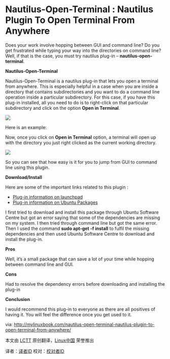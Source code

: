 Nautilus-Open-Terminal : Nautilus Plugin To Open Terminal From Anywhere
================================================================================
Does your work involve hopping between GUI and command line? Do you get frustrated while typing your way into the directories on command line? Well, if that is the case, you must try nautilus plug-in –  **nautilus-open-terminal**.

**Nautilus-Open-Terminal**

Nautilus-Open-Terminal is a nautilus plug-in that lets you open a terminal from anywhere. This is especially helpful in a case when you are inside a directory that contains subdirectories and you want to do a command line operation inside a particular subdirectory.  For this case, if you have this plug-in installed, all you need to do is to right-click on that particular subdirectory and click on the option **Open in Terminal**.

![](http://mylinuxbook.com/wp-content/uploads/2013/09/open-terminal-main.png)

Here is an example:

Now, once you click on **Open in Terminal** option, a terminal will open up with the directory you just right clicked as the current working directory.

![](http://mylinuxbook.com/wp-content/uploads/2013/09/open-terminal-1.png)

So you can see that how easy is it for you to jump from GUI to command line using this plugin.

**Download/Install**

Here are some of the important links related to this plugin :

- [Plug-in information on launchpad](https://launchpad.net/ubuntu/+source/nautilus-open-terminal)
- [Plug-in information on Ubuntu Packages](http://packages.ubuntu.com/lucid/nautilus-open-terminal)

I first tried to download and install this package through Ubuntu Software Centre but got an error saying that some of the dependencies are missing on my system. I then tried through command line but got the same error. Then I used the command **sudo apt-get -f install** to fulfil the missing dependencies and then used Ubuntu Software Centre to download and install the plug-in.

**Pros**

Well, it’s a small package that can save a lot of your time while hopping between command line and GUI.

**Cons**

Had to resolve the dependency errors before downloading and installing the plug-in

**Conclusion**

I would recommend this plug-in to everyone as there are all positives of having it. You will feel the difference once you get used to it.

via: http://mylinuxbook.com/nautilus-open-terminal-nautilus-plugin-to-open-terminal-from-anywhere/

本文由 [LCTT][] 原创翻译，[Linux中国][] 荣誉推出

译者：[译者ID][] 校对：[校对者ID][]

[LCTT]:https://github.com/LCTT/TranslateProject
[Linux中国]:http://linux.cn/portal.php
[译者ID]:http://linux.cn/space/译者ID
[校对者ID]:http://linux.cn/space/校对者ID

[1]:http://mylinuxbook.com/nautilus-open-terminal-nautilus-plugin-to-open-terminal-from-anywhere/